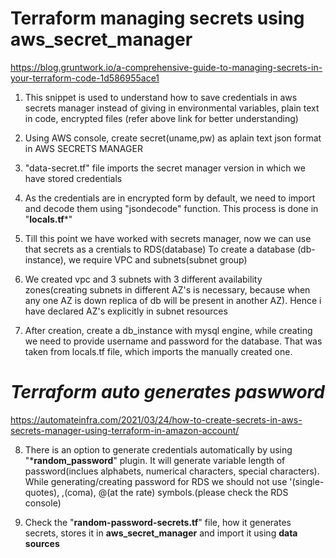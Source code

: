 #                       **Terraform managing secrets using aws_secret_manager**

https://blog.gruntwork.io/a-comprehensive-guide-to-managing-secrets-in-your-terraform-code-1d586955ace1

1. This snippet is used to understand how to save credentials in aws secrets manager instead of giving in environmental variables, plain text in code, encrypted files (refer above link for better understanding)

2. Using AWS console, create secret(uname,pw) as aplain text json format in AWS SECRETS MANAGER

3. "data-secret.tf" file imports the secret manager version in which we have stored credentials

4. As the credentials are in encrypted form by default, we need to import and decode them using "jsondecode" function. This process is done in "**locals.tf***"

5. Till this point we have worked with secrets manager, now we can use that secrets as a crentials to RDS(database)
To create a database (db-instance), we require VPC and subnets(subnet group)

6. We created vpc and 3 subnets with 3 different availability zones(creating subnets in different AZ's is necessary, because when any one AZ is down replica of db will be present in another AZ). Hence i have declared AZ's explicitly in subnet resources

7. After creation, create a db_instance with mysql engine, while creating we need to provide username and password for the database. That was taken from locals.tf file, which imports the manually created one.

#                                ***Terraform auto generates paswword***
https://automateinfra.com/2021/03/24/how-to-create-secrets-in-aws-secrets-manager-using-terraform-in-amazon-account/

8. There is an option to generate credentials automatically by using "***random_password**" plugin. It will generate variable length of password(inclues alphabets, numerical characters, special characters). While generating/creating password for RDS we should not use '(single-quotes), ,(coma), @(at the rate) symbols.(please check the RDS console)

9. Check the "**random-password-secrets.tf**" file, how it generates secrets, stores it in **aws_secret_manager** and import it using **data sources**
 
